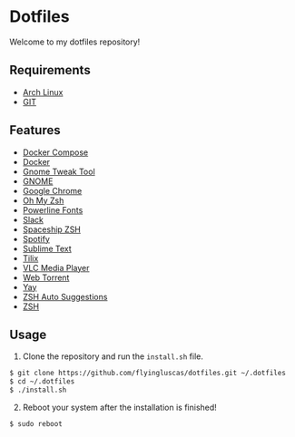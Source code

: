 # Dotfiles

Welcome to my dotfiles repository!

## Requirements

- [Arch Linux](https://archlinux.org)
- [GIT](https://git-scm.com)

## Features

- [Docker Compose](https://docs.docker.com/compose/overview)
- [Docker](https://www.docker.com)
- [Gnome Tweak Tool](https://www.archlinux.org/packages/extra/any/gnome-tweaks)
- [GNOME](https://www.gnome.org)
- [Google Chrome](https://www.google.com/chrome)
- [Oh My Zsh](https://ohmyz.sh)
- [Powerline Fonts](https://github.com/powerline/fonts)
- [Slack](https://slack.com)
- [Spaceship ZSH](https://github.com/denysdovhan/spaceship-prompt)
- [Spotify](https://www.spotify.com)
- [Sublime Text](https://sublimetext.com)
- [Tilix](https://gnunn1.github.io/tilix-web)
- [VLC Media Player](https://www.videolan.org)
- [Web Torrent](https://webtorrent.io/desktop)
- [Yay](https://github.com/Jguer/yay)
- [ZSH Auto Suggestions](https://github.com/zsh-users/zsh-autosuggestions)
- [ZSH](http://www.zsh.org)

## Usage

1. Clone the repository and run the `install.sh` file.

``` bash
$ git clone https://github.com/flyingluscas/dotfiles.git ~/.dotfiles
$ cd ~/.dotfiles
$ ./install.sh
```

2. Reboot your system after the installation is finished!

``` bash
$ sudo reboot
```

